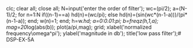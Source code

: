 clc;
clear all;
close all;
N=input('enter the order of filter');
wc=(pi/2);
a=(N-1)/2;
for n=1:N
if((n-1)==a)
hd(n)=(wc/pi);
else
hd(n)=(sin(wc*(n-1-a)))/(pi*(n-1-a));
end;
w(n)=1;
end;
h=w.*hd;
a=0:0.01:pi;
b=freqz(h,1,a);
mag=20*log(abs(b));
plot(a/pi,mag);
grid;
xlabel('normalized frequency\omega^pi');
ylabel('magnitude in db');
title('low pass filter');# DSP-EX-5A
